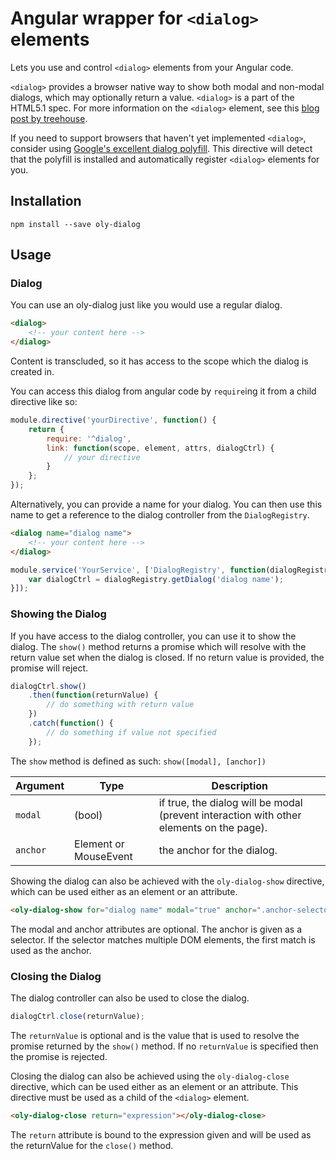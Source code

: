 # Angular wrapper for `<dialog>` elements

Lets you use and control `<dialog>` elements from your Angular code.

`<dialog>` provides a browser native way to show both modal and
non-modal dialogs, which may optionally return a value. `<dialog>` is a part
of the HTML5.1 spec. For more information on the `<dialog>` element, see this 
[blog post by treehouse](http://blog.teamtreehouse.com/a-preview-of-the-new-dialog-element).

If you need to support browsers that haven't yet implemented `<dialog>`,
consider using [Google's excellent dialog polyfill](https://github.com/GoogleChrome/dialog-polyfill).
This directive will detect that the polyfill is installed and automatically
register `<dialog>` elements for you.

## Installation

`npm install --save oly-dialog`

## Usage

### Dialog

You can use an oly-dialog just like you would use a regular dialog.

```html
<dialog>
    <!-- your content here -->
</dialog>
```

Content is transcluded, so it has access to the scope which the dialog is
created in.

You can access this dialog from angular code by `require`ing it from a child
directive like so:

```javascript
module.directive('yourDirective', function() {
    return {
        require: '^dialog',
        link: function(scope, element, attrs, dialogCtrl) {
            // your directive
        }
    };
});
```

Alternatively, you can provide a name for your dialog. You can then use this
name to get a reference to the dialog controller from the `DialogRegistry`.

```html
<dialog name="dialog name">
    <!-- your content here -->
</dialog>
```

```javascript
module.service('YourService', ['DialogRegistry', function(dialogRegistry) {
    var dialogCtrl = dialogRegistry.getDialog('dialog name');
}]);
```

### Showing the Dialog
If you have access to the dialog controller, you can use it to show the dialog.
The `show()` method returns a promise which will resolve with the return value
set when the dialog is closed. If no return value is provided, the promise will
reject.

```javascript
dialogCtrl.show()
    .then(function(returnValue) {
        // do something with return value
    })
    .catch(function() {
        // do something if value not specified
    });
```

The `show` method is defined as such:
`show([modal], [anchor])`

| Argument | Type                  | Description                                                                              |
|----------|-----------------------|------------------------------------------------------------------------------------------|
| `modal`  | (bool)                | if true, the dialog will be modal (prevent interaction with other elements on the page). |
| `anchor` | Element or MouseEvent | the anchor for the dialog.                                                               |

Showing the dialog can also be achieved with the `oly-dialog-show` directive,
which can be used either as an element or an attribute.

```html
<oly-dialog-show for="dialog name" modal="true" anchor=".anchor-selector"></oly-dialog-show>
```

The modal and anchor attributes are optional. The anchor is given as a selector.
If the selector matches multiple DOM elements, the first match is used as the
anchor.

### Closing the Dialog
The dialog controller can also be used to close the dialog.

```javascript
dialogCtrl.close(returnValue);
```

The `returnValue` is optional and is the value that is used to resolve the
promise returned by the `show()` method. If no `returnValue` is specified then
the promise is rejected.

Closing the dialog can also be achieved using the `oly-dialog-close` directive,
which can be used either as an element or an attribute. This directive must be
used as a child of the `<dialog>` element.

```html
<oly-dialog-close return="expression"></oly-dialog-close>
```

The `return` attribute is bound to the expression given and will be used as the
returnValue for the `close()` method.